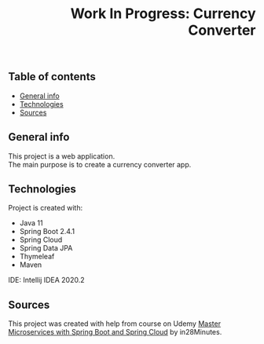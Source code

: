 <h1 align="right">Work In Progress: Currency Converter</h1><br>

## Table of contents
* [General info](#general-info)
* [Technologies](#technologies)
* [Sources](#sources)

## General info
This project is a web application.  
The main purpose is to create a currency converter app.  

## Technologies
Project is created with:
* Java 11 
* Spring Boot 2.4.1
* Spring Cloud
* Spring Data JPA
* Thymeleaf  
* Maven  
  
IDE: Intellij IDEA 2020.2  

## Sources
This project was created with help from course on Udemy <a href="https://www.udemy.com/course/microservices-with-spring-boot-and-spring-cloud/">Master Microservices with Spring Boot and Spring Cloud</a> by in28Minutes.
